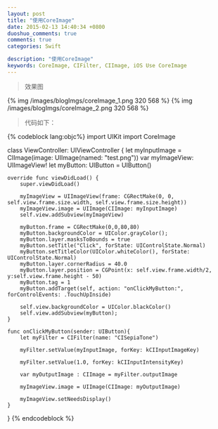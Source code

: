 ```yaml
---
layout: post
title: "使用CoreImage"
date: 2015-02-13 14:40:34 +0800
duoshuo_comments: true
comments: true
categories: Swift

description: "使用CoreImage"
keywords: CoreImage, CIFilter, CIImage, iOS Use CoreImage
---
```


>效果图

{% img /images/blogImgs/coreImage_1.png 320 568 %}
{% img /images/blogImgs/coreImage_2.png 320 568 %}

>代码如下：

<!--more-->
{% codeblock lang:objc%}
import UIKit
import CoreImage

class ViewController: UIViewController {
    let myInputImage = CIImage(image: UIImage(named: "test.png"))
    var myImageView: UIImageView!
    let myButton: UIButton = UIButton()
    
    override func viewDidLoad() {
        super.viewDidLoad()
        
        myImageView = UIImageView(frame: CGRectMake(0, 0, self.view.frame.size.width, self.view.frame.size.height))
        myImageView.image = UIImage(CIImage: myInputImage)
        self.view.addSubview(myImageView)
        
        myButton.frame = CGRectMake(0,0,80,80)
        myButton.backgroundColor = UIColor.grayColor();
        myButton.layer.masksToBounds = true
        myButton.setTitle("Click", forState: UIControlState.Normal)
        myButton.setTitleColor(UIColor.whiteColor(), forState: UIControlState.Normal)
        myButton.layer.cornerRadius = 40.0
        myButton.layer.position = CGPoint(x: self.view.frame.width/2, y:self.view.frame.height - 50)
        myButton.tag = 1
        myButton.addTarget(self, action: "onClickMyButton:", forControlEvents: .TouchUpInside)
        
        self.view.backgroundColor = UIColor.blackColor()
        self.view.addSubview(myButton);
    }
    
    func onClickMyButton(sender: UIButton){
        let myFilter = CIFilter(name: "CISepiaTone")
        
        myFilter.setValue(myInputImage, forKey: kCIInputImageKey)
        
        myFilter.setValue(1.0, forKey: kCIInputIntensityKey)
        
        var myOutputImage : CIImage = myFilter.outputImage
        
        myImageView.image = UIImage(CIImage: myOutputImage)
        
        myImageView.setNeedsDisplay()
    }
}
{% endcodeblock %}